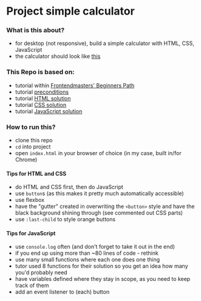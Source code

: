 # Project simple calculator

### What is this about?

- for desktop (not responsive), build a simple calculator with HTML, CSS, JavaScript
- the calculator should look like [this](https://btholt.github.io/intro-to-web-dev-v2/calculator.html)

### This Repo is based on:

- tutorial within [Frontendmasters' Beginners Path](https://frontendmasters.com/learn/beginner/)
- tutorial [preconditions](https://btholt.github.io/intro-to-web-dev-v2/js-project/)
- tutorial [HTML solution](https://github.com/btholt/intro-to-web-dev-v2/blob/master/static/calculator.html)
- tutorial [CSS solution](https://github.com/btholt/intro-to-web-dev-v2/blob/master/static/calculator.css)
- tutorial [JavaScript solution](https://github.com/btholt/intro-to-web-dev-v2/blob/master/static/calculator.js)

### How to run this?

- clone this repo
- `cd` into project
- open `index.html` in your browser of choice (in my case, built in/for Chrome)

#### Tips for HTML and CSS

- do HTML and CSS first, then do JavaScript
- use `button`s (as this makes it pretty much automatically accessible)
- use flexbox
- have the "gutter" created in overwriting the `<button>` style and have the black background shining through (see commented out CSS parts)
- use `:last-child` to style orange buttons

#### Tips for JavaScript

- use `console.log` often (and don't forget to take it out in the end)
- if you end up using more than ~80 lines of code - rethink
- use many small functions where each one does one thing
- tutor used 8 functions for their solution so you get an idea how many you'd probably need
- have variables defined where they stay in scope, as you need to keep track of them
- add an event listener to (each) button
